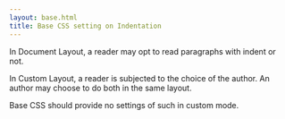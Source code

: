 ```yaml
---
layout: base.html
title: Base CSS setting on Indentation
---
```


In Document Layout, a reader may opt to read paragraphs with indent or not.

In Custom Layout, a reader is subjected to the choice of the author. An author may choose to do both in the same layout.

Base CSS should provide no settings of such in custom mode.